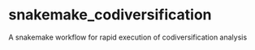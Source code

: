 snakemake_codiversification
===========================
A snakemake workflow for rapid execution of codiversification analysis
